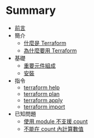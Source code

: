 # Summary

- [前言](README.md)
- 簡介
  - [什麼是 Terraform](intro/what-terraform.md)
  - [為什麼要用 Terraform](intro/why-terraform.md)
- 基礎
  - [重要元件組成](basic/component.md)
  - [安裝](basic/install.md)
- 指令
  - [terraform help](command/help.md)
  - [terraform plan](command/plan.md)
  - [terraform apply](command/apply.md)
  - [terraform import](command/import.md)
- 已知問題
  - [使用 module 不支援 count](/questions/use-module-not-support-count.md)
  - [不能在 count 內計算數值](/questions/count-not-calculate.md)